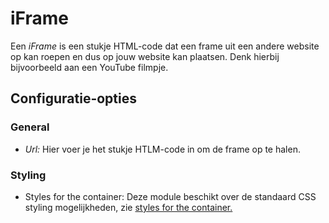 # iFrame

Een _iFrame_ is een stukje HTML-code dat een frame uit een andere website op kan roepen en dus op jouw website kan plaatsen. Denk hierbij bijvoorbeeld aan een YouTube filmpje.



## Configuratie-opties

### General

* _Url:_ Hier voer je het stukje HTLM-code in om de frame op te halen.

### Styling&#x20;

* Styles for the container: Deze module beschikt over de standaard CSS styling mogelijkheden, zie [styles for the container.](../miscellaneous/styles-for-the-container.md)

